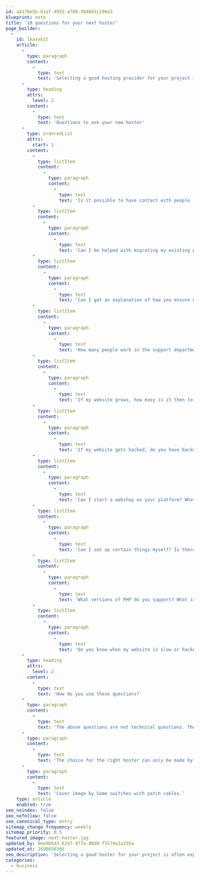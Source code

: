 ```yaml
---
id: a4378e5b-01ef-4955-af00-3046b5c290a5
blueprint: note
title: '10 questions for your next hoster'
page_builder:
  -
    id: lkaxxk1t
    article:
      -
        type: paragraph
        content:
          -
            type: text
            text: 'Selecting a good hosting provider for your project is often experienced as difficult. Which one is good (and what does good mean in hosting terms), which plan suits the best for your project, what are the costs, are some of the questions you can ask. But what are the really important questions that you should ask?'
      -
        type: heading
        attrs:
          level: 2
        content:
          -
            type: text
            text: 'Questions to ask your new hoster'
      -
        type: orderedList
        attrs:
          start: 1
        content:
          -
            type: listItem
            content:
              -
                type: paragraph
                content:
                  -
                    type: text
                    text: 'Is it possible to have contact with people (not only a knowledge base/FAQ/chat bot) if I really need help?'
          -
            type: listItem
            content:
              -
                type: paragraph
                content:
                  -
                    type: text
                    text: 'Can I be helped with migrating my existing project to your platform?'
          -
            type: listItem
            content:
              -
                type: paragraph
                content:
                  -
                    type: text
                    text: 'Can I get an explanation of how you ensure my project is secure?'
          -
            type: listItem
            content:
              -
                type: paragraph
                content:
                  -
                    type: text
                    text: 'How many people work in the support department? What happens if I have problems with my website at night?'
          -
            type: listItem
            content:
              -
                type: paragraph
                content:
                  -
                    type: text
                    text: 'If my website grows, how easy is it then to let the hosting plan grow with it? Does my website have to be moved then, or does it involve downtime?'
          -
            type: listItem
            content:
              -
                type: paragraph
                content:
                  -
                    type: text
                    text: 'If my website gets hacked, do you have backups of my (still clean) website?'
          -
            type: listItem
            content:
              -
                type: paragraph
                content:
                  -
                    type: text
                    text: 'Can I start a webshop on your platform? What do I need to buy more?'
          -
            type: listItem
            content:
              -
                type: paragraph
                content:
                  -
                    type: text
                    text: 'Can I set up certain things myself? Is there also a package where this is not necessary/possible?'
          -
            type: listItem
            content:
              -
                type: paragraph
                content:
                  -
                    type: text
                    text: 'What versions of PHP do you support? What is the update frequency?'
          -
            type: listItem
            content:
              -
                type: paragraph
                content:
                  -
                    type: text
                    text: 'Do you know when my website is slow or hacked, or do I have to find out myself?'
      -
        type: heading
        attrs:
          level: 2
        content:
          -
            type: text
            text: 'How do you use these questions?'
      -
        type: paragraph
        content:
          -
            type: text
            text: 'The above questions are not technical questions. The point here is that based on the answers, you get an idea of the hoster and can determine if you are satisfied with the answers and if it fits the needs of your project.'
      -
        type: paragraph
        content:
          -
            type: text
            text: 'The choice for the right hoster can only be made by yourself, let this questionnaire guide you.'
      -
        type: paragraph
        content:
          -
            type: text
            text: 'Cover image by Some switches with patch cables.'
    type: article
    enabled: true
seo_noindex: false
seo_nofollow: false
seo_canonical_type: entry
sitemap_change_frequency: weekly
sitemap_priority: 0.5
featured_image: next-hoster.jpg
updated_by: 9ee9b5d3-6247-4f7a-80d0-f5574e1a355a
updated_at: 1690030366
seo_description: 'Selecting a good hoster for your project is often experienced as difficult. What are the important questions that you should ask?'
categories:
  - business
---
```


